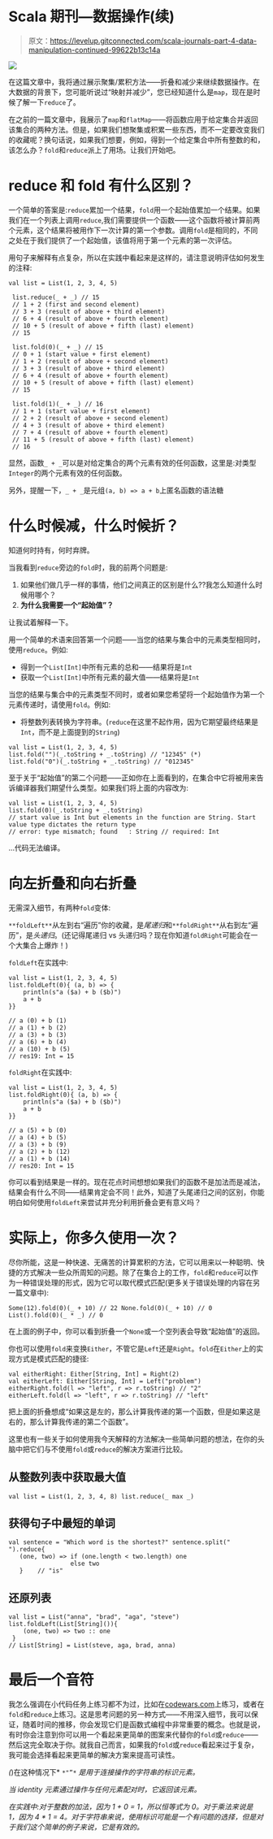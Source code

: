 # Scala 期刊—数据操作(续)

> 原文：<https://levelup.gitconnected.com/scala-journals-part-4-data-manipulation-continued-99622b13c14a>

![](img/ec4756ac9cf20f6fd2b2ca62f36baa26.png)

在这篇文章中，我将通过展示聚集/累积方法——折叠和减少来继续数据操作。在大数据的背景下，您可能听说过“映射并减少”，您已经知道什么是`map`，现在是时候了解一下`reduce`了。

在之前的一篇文章中，我展示了`map`和`flatMap`——将函数应用于给定集合并返回该集合的两种方法。但是，如果我们想聚集或积累一些东西，而不一定要改变我们的收藏呢？换句话说，如果我们想要，例如，得到一个给定集合中所有整数的和，该怎么办？`fold`和`reduce`派上了用场。让我们开始吧。

# reduce 和 fold 有什么区别？

一个简单的答案是:`reduce`累加一个结果，`fold`用一个起始值累加一个结果。如果我们在一个列表上调用`reduce`,我们需要提供一个函数——这个函数将被计算前两个元素，这个结果将被用作下一次计算的第一个参数。调用`fold`是相同的，不同之处在于我们提供了一个起始值，该值将用于第一个元素的第一次评估。

用句子来解释有点复杂，所以在实践中看起来是这样的，请注意说明评估如何发生的注释:

```
val list = List(1, 2, 3, 4, 5)

 list.reduce(_ + _) // 15
 // 1 + 2 (first and second element)
 // 3 + 3 (result of above + third element)
 // 6 + 4 (result of above + fourth element)
 // 10 + 5 (result of above + fifth (last) element)
 // 15

 list.fold(0)(_ + _) // 15
 // 0 + 1 (start value + first element)
 // 1 + 2 (result of above + second element)
 // 3 + 3 (result of above + third element)
 // 6 + 4 (result of above + fourth element)
 // 10 + 5 (result of above + fifth (last) element)
 // 15

 list.fold(1)(_ + _) // 16
 // 1 + 1 (start value + first element)
 // 2 + 2 (result of above + second element)
 // 4 + 3 (result of above + third element)
 // 7 + 4 (result of above + fourth element)
 // 11 + 5 (result of above + fifth (last) element)
 // 16
```

显然，函数`_ + _`可以是对给定集合的两个元素有效的任何函数，这里是:对类型`Integer`的两个元素有效的任何函数。

另外，提醒一下，`_ + _`是元组`(a, b) => a + b`上匿名函数的语法糖

# 什么时候减，什么时候折？

知道何时持有，何时弃牌。

当我看到`reduce`旁边的`fold`时，我的前两个问题是:

1.  如果他们做几乎一样的事情，他们之间真正的区别是什么??我怎么知道什么时候用哪个？
2.  **为什么我需要一个“起始值”？**

让我试着解释一下。

用一个简单的术语来回答第一个问题——当您的结果与集合中的元素类型相同时，使用`reduce`。例如:

*   得到一个`List[Int]`中所有元素的总和——结果将是`Int`
*   获取一个`List[Int]`中所有元素的最大值——结果将是`Int`

当您的结果与集合中的元素类型不同时，或者如果您希望将一个起始值作为第一个元素传递时，请使用`fold`。例如:

*   将整数列表转换为字符串。(`reduce`在这里不起作用，因为它期望最终结果是`Int`，而不是上面提到的`String`)

```
val list = List(1, 2, 3, 4, 5)
list.fold("")(_.toString + _.toString) // "12345" (*)
list.fold("0")(_.toString + _.toString) // "012345"
```

至于关于“起始值”的第二个问题——正如你在上面看到的，在集合中它将被用来告诉编译器我们期望什么类型。如果我们将上面的内容改为:

```
val list = List(1, 2, 3, 4, 5) 
list.fold(0)(_.toString + _.toString) 
// start value is Int but elements in the function are String. Start value type dictates the return type 
// error: type mismatch; found   : String // required: Int
```

…代码无法编译。

# 向左折叠和向右折叠

无需深入细节，有两种`fold`变体:

`**foldLeft**`从左到右“遍历”你的收藏，是*尾递归*和`**foldRight**`从右到左“遍历”，是*头递归*。(还记得尾递归 vs 头递归吗？现在你知道`foldRight`可能会在一个大集合上爆炸！)

`foldLeft`在实践中:

```
val list = List(1, 2, 3, 4, 5)
list.foldLeft(0){ (a, b) => {
    println(s"a ($a) + b ($b)")
    a + b
}} 

// a (0) + b (1)
// a (1) + b (2)
// a (3) + b (3)
// a (6) + b (4)
// a (10) + b (5)
// res19: Int = 15
```

`foldRight`在实践中:

```
val list = List(1, 2, 3, 4, 5)
list.foldRight(0){ (a, b) => {
    println(s"a ($a) + b ($b)")
    a + b
}} 

// a (5) + b (0)
// a (4) + b (5)
// a (3) + b (9)
// a (2) + b (12)
// a (1) + b (14)
// res20: Int = 15
```

你可以看到结果是一样的。现在花点时间想想如果我们的函数不是加法而是减法，结果会有什么不同——结果肯定会不同！此外，知道了头尾递归之间的区别，你能明白如何使用`foldLeft`来尝试并充分利用折叠会更有意义吗？

# 实际上，你多久使用一次？

尽你所能，这是一种快速、无痛苦的计算累积的方法，它可以用来以一种聪明、快捷的方式解决一些众所周知的问题。除了在集合上的工作，`fold`和`reduce`可以作为一种错误处理的形式，因为它可以取代模式匹配(更多关于错误处理的内容在另一篇文章中):

```
Some(12).fold(0)(_ + 10) // 22 None.fold(0)(_ + 10) // 0 List().fold(0)(_ * _) // 0
```

在上面的例子中，你可以看到折叠一个`None`或一个空列表会导致“起始值”的返回。

你也可以使用`fold`来变换`Either`，不管它是`Left`还是`Right`。`fold`在`Either`上的实现方式是模式匹配的捷径:

```
val eitherRight: Either[String, Int] = Right(2) 
val eitherLeft: Either[String, Int] = Left("problem") eitherRight.fold(l => "left", r => r.toString) // "2" eitherLeft.fold(l => "left", r => r.toString) // "left"
```

把上面的折叠想成“如果这是左的，那么计算我传递的第一个函数，但是如果这是右的，那么计算我传递的第二个函数”。

这里也有一些关于如何使用我今天解释的方法解决一些简单问题的想法，在你的头脑中把它们与不使用`fold`或`reduce`的解决方案进行比较。

## 从整数列表中获取最大值

```
val list = List(1, 2, 3, 4, 8) list.reduce(_ max _)
```

## 获得句子中最短的单词

```
val sentence = "Which word is the shortest?" sentence.split(" ").reduce{
   (one, two) => if (one.length < two.length) one
                 else two
   }    // "is"
```

## 还原列表

```
val list = List("anna", "brad", "aga", "steve") list.foldLeft(List[String]()){
    (one, two) => two :: one
 } 
// List[String] = List(steve, aga, brad, anna) 
```

# 最后一个音符

我怎么强调在小代码任务上练习都不为过，比如在[codewars.com](http://codewars.com)上练习，或者在`fold`和`reduce`上练习。这是思考问题的另一种方式——不用深入细节，我可以保证，随着时间的推移，你会发现它们是函数式编程中非常重要的概念。也就是说，有时你会注意到你可以用一个看起来更简单的图案来代替你的`fold`或`reduce`——然后这完全取决于你。就我自己而言，如果我的`fold`或`reduce`看起来过于复杂，我可能会选择看起来更简单的解决方案来提高可读性。

*(*)在这种情况下* `*"”*` *是用于连接操作的字符串的标识元素。*

*当 identity 元素通过操作与任何元素配对时，它返回该元素。*

*在实践中:对于整数的加法，因为 1 + 0 = 1，所以恒等式为 0。对于乘法来说是 1，因为 4 * 1 = 4。对于字符串来说，使用标识可能是一个有问题的选择，但是对于我们这个简单的例子来说，它是有效的。*